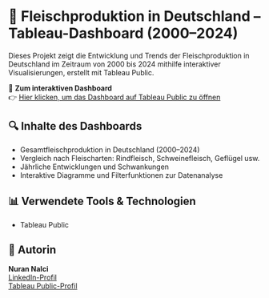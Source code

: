 # 🥩 Fleischproduktion in Deutschland – Tableau-Dashboard (2000–2024)

Dieses Projekt zeigt die Entwicklung und Trends der Fleischproduktion in Deutschland im Zeitraum von 2000 bis 2024 mithilfe interaktiver Visualisierungen, erstellt mit Tableau Public.

📍 **Zum interaktiven Dashboard**  
👉 [Hier klicken, um das Dashboard auf Tableau Public zu öffnen](https://public.tableau.com/app/profile/nuran.nalci/viz/FleischproduktioninDeutschlandTrendsundEntwicklungen20002024/Fleischproduktion)

## 🔍 Inhalte des Dashboards

- Gesamtfleischproduktion in Deutschland (2000–2024)
- Vergleich nach Fleischarten: Rindfleisch, Schweinefleisch, Geflügel usw.
- Jährliche Entwicklungen und Schwankungen
- Interaktive Diagramme und Filterfunktionen zur Datenanalyse

## 📊 Verwendete Tools & Technologien

- Tableau Public  

## 📌 Autorin

**Nuran Nalci**  
  [LinkedIn-Profil](https://www.linkedin.com/in/nurannalci)  
  [Tableau Public-Profil](https://public.tableau.com/app/profile/nuran.nalci)

